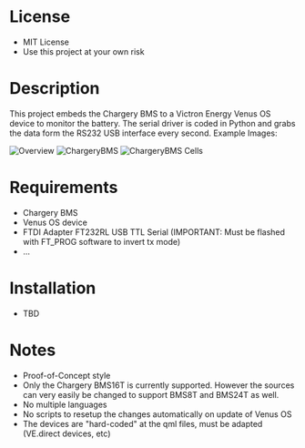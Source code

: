  # License
 - MIT License
 - Use this project at your own risk

 # Description

This project embeds the Chargery BMS to a Victron Energy Venus OS device to monitor the battery. The serial driver is coded in Python and grabs the data form the RS232 USB interface every second. Example Images:

![Overview](https://raw.githubusercontent.com/Tobi177/venus-chargerybms/master/examples/overview.png)
![ChargeryBMS](https://raw.githubusercontent.com/Tobi177/venus-chargerybms/master/examples/chargerybms.png)
![ChargeryBMS Cells](https://raw.githubusercontent.com/Tobi177/venus-chargerybms/master/examples/chargerybmscells.png)

# Requirements

 - Chargery BMS
 - Venus OS device
 - FTDI Adapter FT232RL USB TTL Serial (IMPORTANT: Must be flashed with FT_PROG software to invert tx mode)
 - ...

# Installation
 - TBD

# Notes
- Proof-of-Concept style
- Only the Chargery BMS16T is currently supported. However the sources can very easily be changed to support BMS8T and BMS24T as well.
- No multiple languages
- No scripts to resetup the changes automatically on update of Venus OS
- The devices are "hard-coded" at the qml files, must be adapted (VE.direct devices, etc) 

